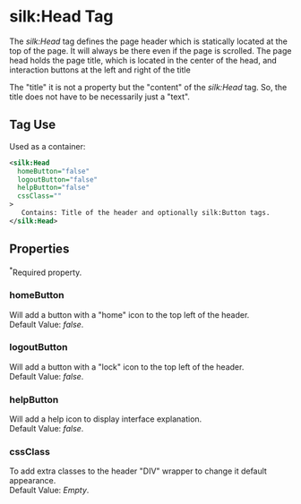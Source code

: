 # silk:Head Tag
The *silk:Head* tag defines the page header which is statically located at the top of the page. It will always be there even if the page is scrolled. The page head holds the page title, which is located in the center of the head, and interaction buttons at the left and right of the title

The "title" it is not a property but the "content" of the *silk:Head* tag. So, the title does not have to be necessarily just a "text".

## Tag Use
Used as a container:
```xml
<silk:Head
  homeButton="false"
  logoutButton="false"
  helpButton="false"
  cssClass=""
>
   Contains: Title of the header and optionally silk:Button tags.
</silk:Head>
```

## Properties 
<sup>*</sup>Required property.
### homeButton
Will add a button with a "home" icon to the top left of the header.<br>Default Value: *false*.
### logoutButton
Will add a button with a "lock" icon to the top left of the header.<br>Default Value: *false*.
### helpButton
Will add a help icon to display interface explanation.<br>Default Value: *false*.
### cssClass
To add extra  classes to the header "DIV" wrapper to change it default appearance.<br>Default Value: *Empty*.
